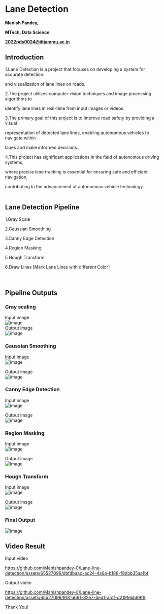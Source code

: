 ﻿<a name="br1"></a> 

# Lane Detection

**Manish Pandey,**

**MTech, Data Science**

**2022pds0024@iitjammu.ac.in**



<a name="br2"></a> 

## Introduction

1\.Lane Detection is a project that focuses on developing a system for accurate detection

and visualization of lane lines on roads.

2\.The project utilizes computer vision techniques and image processing algorithms to

identify lane lines in real-time from input images or videos.

3\.The primary goal of this project is to improve road safety by providing a visual

representation of detected lane lines, enabling autonomous vehicles to navigate within

lanes and make informed decisions.

4\.This project has significant applications in the field of autonomous driving systems,

where precise lane tracking is essential for ensuring safe and efficient navigation,

contributing to the advancement of autonomous vehicle technology.
<br />
<br />

<a name="br4"></a> 

## Lane Detection Pipeline

1\.Gray Scale

2\.Gaussian Smoothing

3\.Canny Edge Detection

4\.Region Masking

5\.Hough Transform

6\.Draw Lines [Mark Lane Lines with different Color]
<br />
<br />
<br />
<a name="br18"></a> 

## Pipeline Outputs

### Gray scaling
Input image <br />
![image](https://github.com/Manishpandey-0/Lane-line-detection/assets/65527099/c5a438bd-a3bb-48df-8fcf-5e531766f436) <br />
Output image <br />
![image](https://github.com/Manishpandey-0/Lane-line-detection/assets/65527099/6a78c16b-3054-408c-9214-23b8d7b6c6f5)



<a name="br19"></a> 

### Gaussian Smoothing
Input image <br />
![image](https://github.com/Manishpandey-0/Lane-line-detection/assets/65527099/0aa2fc5f-ba1a-4b82-8ce3-1b0b7f548181) <br />

Output image <br />
![image](https://github.com/Manishpandey-0/Lane-line-detection/assets/65527099/4f50c8ba-5b2a-4382-8a86-9c5d1c538d82)


<a name="br20"></a> 

### Canny Edge Detection
Input image <br />
![image](https://github.com/Manishpandey-0/Lane-line-detection/assets/65527099/c456d8c0-d9b9-42a6-b131-d030a5046f3f) <br />

Output image <br />
![image](https://github.com/Manishpandey-0/Lane-line-detection/assets/65527099/9d595f99-3168-4615-be7f-b2058f009507)


<a name="br21"></a> 

### Region Masking
Input image <br />
![image](https://github.com/Manishpandey-0/Lane-line-detection/assets/65527099/7899cf26-1448-4951-8a0e-86269c7c315c) <br />

Output image <br />
![image](https://github.com/Manishpandey-0/Lane-line-detection/assets/65527099/5eeaa834-9a97-4c1f-86f1-082415e9d6fd)



<a name="br22"></a> 

### Hough Transform
Input image <br />
![image](https://github.com/Manishpandey-0/Lane-line-detection/assets/65527099/df50015c-6881-4210-9eca-e7602ce56818) <br />

Output image <br />
![image](https://github.com/Manishpandey-0/Lane-line-detection/assets/65527099/82b77c6b-6b6c-473b-9958-f115ca548297)


<a name="br23"></a> 

### Final Output
![image](https://github.com/Manishpandey-0/Lane-line-detection/assets/65527099/b5ada15c-5292-40c1-b684-37ba7ff372ba)



<a name="br24"></a> 

## Video Result

Input video <br />


https://github.com/Manishpandey-0/Lane-line-detection/assets/65527099/dbfdbaad-ac24-4a6a-b188-f8dbb35aa1bf <br />





<a name="br25"></a> 

Output video <br />


https://github.com/Manishpandey-0/Lane-line-detection/assets/65527099/9181a691-32e7-4ed1-aa1f-d219febb99f8







<a name="br26"></a> 

Thank You!

